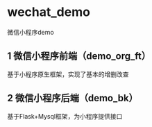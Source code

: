 # wechat_demo
微信小程序demo

## 1 微信小程序前端（demo_org_ft）
基于小程序原生框架，实现了基本的增删改查

## 2 微信小程序后端（demo_bk）
基于Flask+Mysql框架，为小程序提供接口
